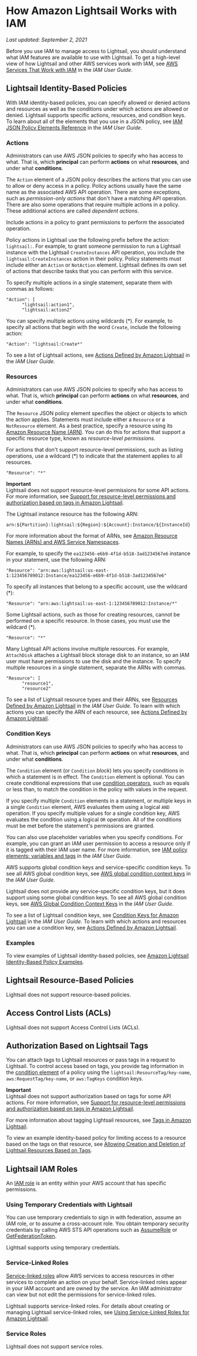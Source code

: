 # How Amazon Lightsail Works with IAM<a name="security_iam_service-with-iam"></a>

 *Last updated: September 2, 2021* 

Before you use IAM to manage access to Lightsail, you should understand what IAM features are available to use with Lightsail\. To get a high\-level view of how Lightsail and other AWS services work with IAM, see [AWS Services That Work with IAM](https://docs.aws.amazon.com/IAM/latest/UserGuide/reference_aws-services-that-work-with-iam.html) in the *IAM User Guide*\.

## Lightsail Identity\-Based Policies<a name="security_iam_service-with-iam-id-based-policies"></a>

With IAM identity\-based policies, you can specify allowed or denied actions and resources as well as the conditions under which actions are allowed or denied\. Lightsail supports specific actions, resources, and condition keys\. To learn about all of the elements that you use in a JSON policy, see [IAM JSON Policy Elements Reference](https://docs.aws.amazon.com/IAM/latest/UserGuide/reference_policies_elements.html) in the *IAM User Guide*\.

### Actions<a name="security_iam_service-with-iam-id-based-policies-actions"></a>

Administrators can use AWS JSON policies to specify who has access to what\. That is, which **principal** can perform **actions** on what **resources**, and under what **conditions**\.

The `Action` element of a JSON policy describes the actions that you can use to allow or deny access in a policy\. Policy actions usually have the same name as the associated AWS API operation\. There are some exceptions, such as *permission\-only actions* that don't have a matching API operation\. There are also some operations that require multiple actions in a policy\. These additional actions are called *dependent actions*\.

Include actions in a policy to grant permissions to perform the associated operation\.

Policy actions in Lightsail use the following prefix before the action: `lightsail:`\. For example, to grant someone permission to run a Lightsail instance with the Lightsail `CreateInstances` API operation, you include the `lightsail:CreateInstances` action in their policy\. Policy statements must include either an `Action` or `NotAction` element\. Lightsail defines its own set of actions that describe tasks that you can perform with this service\.

To specify multiple actions in a single statement, separate them with commas as follows:

```
"Action": [
      "lightsail:action1",
      "lightsail:action2"
```

You can specify multiple actions using wildcards \(\*\)\. For example, to specify all actions that begin with the word `Create`, include the following action:

```
"Action": "lightsail:Create*"
```

To see a list of Lightsail actions, see [Actions Defined by Amazon Lightsail](https://docs.aws.amazon.com/IAM/latest/UserGuide/list_amazonlightsail.html#amazonlightsail-actions-as-permissions) in the *IAM User Guide*\.

### Resources<a name="security_iam_service-with-iam-id-based-policies-resources"></a>

Administrators can use AWS JSON policies to specify who has access to what\. That is, which **principal** can perform **actions** on what **resources**, and under what **conditions**\.

The `Resource` JSON policy element specifies the object or objects to which the action applies\. Statements must include either a `Resource` or a `NotResource` element\. As a best practice, specify a resource using its [Amazon Resource Name \(ARN\)](https://docs.aws.amazon.com/general/latest/gr/aws-arns-and-namespaces.html)\. You can do this for actions that support a specific resource type, known as *resource\-level permissions*\.

For actions that don't support resource\-level permissions, such as listing operations, use a wildcard \(\*\) to indicate that the statement applies to all resources\.

```
"Resource": "*"
```

**Important**  
Lightsail does not support resource\-level permissions for some API actions\. For more information, see [Support for resource\-level permissions and authorization based on tags in Amazon Lightsail](resource-level-permissions-and-auth-based-on-tags-support.md)\.

The Lightsail instance resource has the following ARN:

```
arn:${Partition}:lightsail:${Region}:${Account}:Instance/${InstanceId}
```

For more information about the format of ARNs, see [Amazon Resource Names \(ARNs\) and AWS Service Namespaces](https://docs.aws.amazon.com/general/latest/gr/aws-arns-and-namespaces.html)\.

For example, to specify the `ea123456-e6b9-4f1d-b518-3ad1234567e6` instance in your statement, use the following ARN:

```
"Resource": "arn:aws:lightsail:us-east-1:123456789012:Instance/ea123456-e6b9-4f1d-b518-3ad1234567e6"
```

To specify all instances that belong to a specific account, use the wildcard \(\*\):

```
"Resource": "arn:aws:lightsail:us-east-1:123456789012:Instance/*"
```

Some Lightsail actions, such as those for creating resources, cannot be performed on a specific resource\. In those cases, you must use the wildcard \(\*\)\.

```
"Resource": "*"
```

Many Lightsail API actions involve multiple resources\. For example, `AttachDisk` attaches a Lightsail block storage disk to an instance, so an IAM user must have permissions to use the disk and the instance\. To specify multiple resources in a single statement, separate the ARNs with commas\. 

```
"Resource": [
      "resource1",
      "resource2"
```

To see a list of Lightsail resource types and their ARNs, see [Resources Defined by Amazon Lightsail](https://docs.aws.amazon.com/IAM/latest/UserGuide/list_amazonlightsail.html#amazonlightsail-resources-for-iam-policies) in the *IAM User Guide*\. To learn with which actions you can specify the ARN of each resource, see [Actions Defined by Amazon Lightsail](https://docs.aws.amazon.com/IAM/latest/UserGuide/list_amazonlightsail.html#amazonlightsail-actions-as-permissions)\.

### Condition Keys<a name="security_iam_service-with-iam-id-based-policies-conditionkeys"></a>

Administrators can use AWS JSON policies to specify who has access to what\. That is, which **principal** can perform **actions** on what **resources**, and under what **conditions**\.

The `Condition` element \(or `Condition` *block*\) lets you specify conditions in which a statement is in effect\. The `Condition` element is optional\. You can create conditional expressions that use [condition operators](https://docs.aws.amazon.com/IAM/latest/UserGuide/reference_policies_elements_condition_operators.html), such as equals or less than, to match the condition in the policy with values in the request\. 

If you specify multiple `Condition` elements in a statement, or multiple keys in a single `Condition` element, AWS evaluates them using a logical `AND` operation\. If you specify multiple values for a single condition key, AWS evaluates the condition using a logical `OR` operation\. All of the conditions must be met before the statement's permissions are granted\.

 You can also use placeholder variables when you specify conditions\. For example, you can grant an IAM user permission to access a resource only if it is tagged with their IAM user name\. For more information, see [IAM policy elements: variables and tags](https://docs.aws.amazon.com/IAM/latest/UserGuide/reference_policies_variables.html) in the *IAM User Guide*\. 

AWS supports global condition keys and service\-specific condition keys\. To see all AWS global condition keys, see [AWS global condition context keys](https://docs.aws.amazon.com/IAM/latest/UserGuide/reference_policies_condition-keys.html) in the *IAM User Guide*\.

Lightsail does not provide any service\-specific condition keys, but it does support using some global condition keys\. To see all AWS global condition keys, see [AWS Global Condition Context Keys](https://docs.aws.amazon.com/IAM/latest/UserGuide/reference_policies_condition-keys.html) in the *IAM User Guide*\.

To see a list of Lightsail condition keys, see [Condition Keys for Amazon Lightsail](https://docs.aws.amazon.com/IAM/latest/UserGuide/list_amazonlightsail.html#amazonlightsail-policy-keys) in the *IAM User Guide*\. To learn with which actions and resources you can use a condition key, see [Actions Defined by Amazon Lightsail](https://docs.aws.amazon.com/IAM/latest/UserGuide/list_amazonlightsail.html#amazonlightsail-actions-as-permissions)\.

### Examples<a name="security_iam_service-with-iam-id-based-policies-examples"></a>

To view examples of Lightsail identity\-based policies, see [Amazon Lightsail Identity\-Based Policy Examples](security_iam_id-based-policy-examples.md)\.

## Lightsail Resource\-Based Policies<a name="security_iam_service-with-iam-resource-based-policies"></a>

Lightsail does not support resource\-based policies\.

## Access Control Lists \(ACLs\)<a name="security_iam_service-with-iam-acls"></a>

Lightsail does not support Access Control Lists \(ACLs\)\.

## Authorization Based on Lightsail Tags<a name="security_iam_service-with-iam-tags"></a>

You can attach tags to Lightsail resources or pass tags in a request to Lightsail\. To control access based on tags, you provide tag information in the [condition element](https://docs.aws.amazon.com/IAM/latest/UserGuide/reference_policies_elements_condition.html) of a policy using the `lightsail:ResourceTag/key-name`, `aws:RequestTag/key-name`, or `aws:TagKeys` condition keys\.

**Important**  
Lightsail does not support authorization based on tags for some API actions\. For more information, see [Support for resource\-level permissions and authorization based on tags in Amazon Lightsail](resource-level-permissions-and-auth-based-on-tags-support.md)\.

For more information about tagging Lightsail resources, see [Tags in Amazon Lightsail](amazon-lightsail-tags.md)\.

To view an example identity\-based policy for limiting access to a resource based on the tags on that resource, see [Allowing Creation and Deletion of Lightsail Resources Based on Tags](https://lightsail.aws.amazon.com/ls/docs/en_us/articles/security_iam_id-based-policy-examples#security_iam_id-based-policy-examples-view-widget-tags)\.

## Lightsail IAM Roles<a name="security_iam_service-with-iam-roles"></a>

An [IAM role](https://docs.aws.amazon.com/IAM/latest/UserGuide/id_roles.html) is an entity within your AWS account that has specific permissions\.

### Using Temporary Credentials with Lightsail<a name="security_iam_service-with-iam-roles-tempcreds"></a>

You can use temporary credentials to sign in with federation, assume an IAM role, or to assume a cross\-account role\. You obtain temporary security credentials by calling AWS STS API operations such as [AssumeRole](https://docs.aws.amazon.com/STS/latest/APIReference/API_AssumeRole.html) or [GetFederationToken](https://docs.aws.amazon.com/STS/latest/APIReference/API_GetFederationToken.html)\. 

Lightsail supports using temporary credentials\. 

### Service\-Linked Roles<a name="security_iam_service-with-iam-roles-service-linked"></a>

[Service\-linked roles](https://docs.aws.amazon.com/IAM/latest/UserGuide/id_roles_terms-and-concepts.html#iam-term-service-linked-role) allow AWS services to access resources in other services to complete an action on your behalf\. Service\-linked roles appear in your IAM account and are owned by the service\. An IAM administrator can view but not edit the permissions for service\-linked roles\.

Lightsail supports service\-linked roles\. For details about creating or managing Lightsail service\-linked roles, see [Using Service\-Linked Roles for Amazon Lightsail](amazon-lightsail-using-service-linked-roles.md)\.

### Service Roles<a name="security_iam_service-with-iam-roles-service"></a>

Lightsail does not support service roles\.